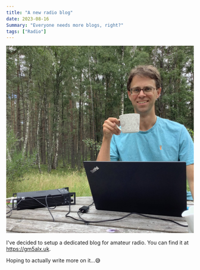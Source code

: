 ```yaml
---
title: "A new radio blog"
date: 2023-08-16
Summary: "Everyone needs more blogs, right?"
tags: ["Radio"]
---
```


![Tea and Radio!](gm5alx-thumb.jpg "Tea and Radio!")

I've decided to setup a dedicated blog for amateur radio. You can find it at https://gm5alx.uk.

Hoping to actually write more on it...😅
